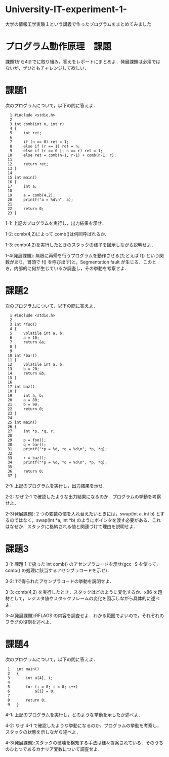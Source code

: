# University-IT-experiment-1-
大学の情報工学実験１という講義で作ったプログラムをまとめてみました

# プログラム動作原理　課題

課題1から4までに取り組み，答えをレポートにまとめよ．発展課題は必須ではないが，ぜひともチャレンジして欲しい．
# 課題1
次のプログラムについて，以下の問に答えよ．

```
  1	#include <stdio.h>
  2
  3	int comb(int n, int r)
  4	{
  5		int ret;
  6
  7		if (n == 0) ret = 1;
  8		else if (r == 1) ret = n;
  9		else if (r == 0 || n == r) ret = 1;
 10		else ret = comb(n-1, r-1) + comb(n-1, r);
 11
 12		return ret;
 13	}
 14
 15	int main()
 16	{
 17		int a;
 18
 19		a = comb(4,2);
 20		printf("a = %d\n", a);
 21
 22		return 0;
 23	}
```		
	      
1-1: 上記のプログラムを実行し，出力結果を示せ．

1-2: comb(4,2)によって comb()は何回呼ばれるか．

1-3: comb(4,2)を実行したときのスタックの様子を図示しながら説明せよ．

1-4(発展課題): 無限に再帰を行うプログラムを動作させる(たとえば f() という関数があり，冒頭で f() を呼び出す)と，Segmentation fault が生じる．このとき，内部的に何が生じているか調査し，その挙動を考察せよ．

# 課題2
次のプログラムについて，以下の問に答えよ．

```	    
  1	#include <stdio.h>
  2
  3	int *foo()
  4	{
  5		volatile int a, b;
  6		a = 10;
  7		return &a;
  8	}
  9
 10	int *bar()
 11	{
 12		volatile int a, b;
 13		b = 20;
 14		return &b;
 15	}
 16
 17	int baz()
 18	{
 19		int a, b;
 20		a = 80;
 21		b = 90;
 22		return 0;
 23	}
 24
 25	int main()
 26	{
 27		int *p, *q, r;
 28
 29		p = foo();
 30		q = bar();
 31		printf("*p = %d, *q = %d\n", *p, *q);
 32
 33		r = baz();
 34		printf("*p = %d, *q = %d\n", *p, *q);
 35
 36		return 0;
 37	}
```	    
	  
2-1: 上記のプログラムを実行し，出力結果を示せ．

2-2: なぜ 2-1 で確認したような出力結果になるのか．プログラムの挙動を考察せよ．

2-3(発展課題): 2 つの変数の値を入れ替えたいときには，swap(int a, int b) とするのではなく，swap(int *a, int *b) のようにポインタを渡す必要がある．これはなぜか．スタックに格納される値と関連づけて理由を説明せよ．

# 課題3
3-1: 課題 1 で扱った int comb() のアセンブラコードを示せ(gcc -S を使って，comb() の処理に該当するアセンブラコードを示せ)．

3-2: 1で得られたアセンブラコードの挙動を説明せよ．

3-3: comb(4,2) を実行したとき，スタックはどのように変化するか．x86 を題材として，レジスタ値やスタックフレームの変化を図示しながら具体的に述べよ．

3-4(発展課題):RFLAGS の内容を調査せよ．わかる範囲でよいので，それぞれのフラグの役割を述べよ．

# 課題4
次のプログラムについて，以下の問に答えよ．

```	    
 1   int main()
 2   {
 3       int a[4], i;
 4		
 5       for (i = 0; i < 8; i++)
 6           a[i] = 0;
 7	
 8       return 0;
 9   }
```            
	  
4-1: 上記のプログラムを実行し，どのような挙動を示したか述べよ．

4-2: なぜ 4-1 で確認したような挙動になるのか．プログラムの挙動を考察し，スタックの状態を示しながら述べよ．

4-3(発展課題):スタックの破壊を検知する手法は様々提案されている．そのうちのひとつであるカナリア変数について調査せよ．
